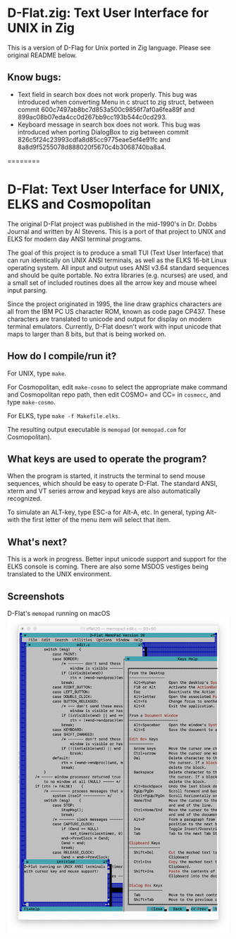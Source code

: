 # D-Flat.zig: Text User Interface for UNIX in Zig

This is a version of D-Flag for Unix ported in Zig language. Please see original README below.

## Know bugs:

- Text field in search box does not work properly. This bug was introduced when converting Menu in c struct to zig struct, between commit 600c7497ab8bc7d853a500c9856f7af0a6fea89f and 899ac08b07eda4cc0d267bb9cc193b544c0cd293.
- Keyboard message in search box does not work. This bug was introduced when porting DialogBox to zig between commit 826c5f24c23993cdfa8d85cc9775eae5ef4e91fc and 8a8d9f5255078d888020f5670c4b3068740ba8a4.

========

# D-Flat: Text User Interface for UNIX, ELKS and Cosmopolitan

The original D-Flat project was published in the mid-1990's in Dr. Dobbs Journal
and written by Al Stevens. This is a port of that project to UNIX
and ELKS for modern day ANSI terminal programs.

The goal of this project is to produce a small TUI (Text User Interface)
that can run identically on UNIX ANSI terminals, as well as the ELKS 16-bit
Linux operating system.  All input and output uses ANSI v3.64 standard
sequences and should be quite portable. No extra libraries (e.g. ncurses)
are used, and a small set of included routines does all the arrow
key and mouse wheel input parsing.

Since the project originated in 1995, the line draw graphics characters
are all from the IBM PC US character ROM, known as code page CP437. These
characters are translated to unicode and output for display on
modern terminal emulators. Currently, D-Flat doesn't work with input unicode that maps
to larger than 8 bits, but that is being worked on.

## How do I compile/run it?

For UNIX, type `make`.

For Cosmopolitan, edit `make-cosmo` to select the appropriate make command and Cosmopolitan repo path, then edit COSMO= and CC= in `cosmocc`, and type `make-cosmo`.

For ELKS, type `make -f Makefile.elks`.

The resulting output executable is `memopad` (or `memopad.com` for Cosmopolitan).

## What keys are used to operate the program?

When the program is started, it instructs the terminal to send mouse
sequences, which should be easy to operate D-Flat. The standard ANSI, xterm and
VT series arrow and keypad keys are also automatically recognized.

To simulate an ALT-key, type ESC-a for Alt-A, etc. In general, typing
Alt- with the first letter of the menu item will select that item.

## What's next?

This is a work in progress. Better input unicode support and support for the ELKS console
is coming. There are also some MSDOS vestiges being translated to the UNIX environment.

## Screenshots

D-Flat's `memopad` running on macOS
![ss1](https://github.com/ghaerr/dflat/blob/master/Screenshots/D-Flat_Text_User_Interface_on_UNIX.png)
